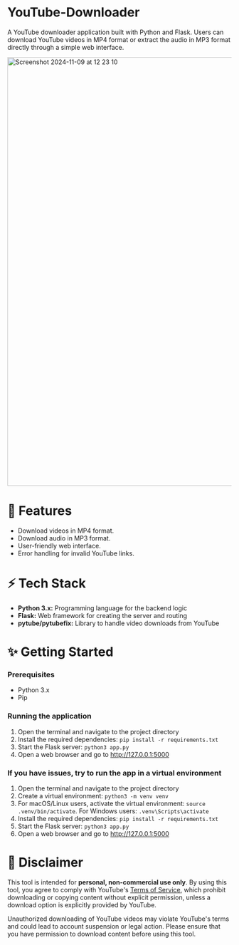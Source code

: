 # YouTube-Downloader

A YouTube downloader application built with Python and Flask. Users can download YouTube videos in MP4 format or extract the audio in MP3 format directly through a simple web interface.

<img width="963" alt="Screenshot 2024-11-09 at 12 23 10" src="https://github.com/user-attachments/assets/a029fc66-2591-47cd-b5af-7af7e7ce31da">

# 🚀 Features
- Download videos in MP4 format.
- Download audio in MP3 format.
- User-friendly web interface.
- Error handling for invalid YouTube links.

# ⚡️ Tech Stack
- **Python 3.x:** Programming language for the backend logic
- **Flask:** Web framework for creating the server and routing
- **pytube/pytubefix:** Library to handle video downloads from YouTube

# ✨ Getting Started
### Prerequisites
- Python 3.x
- Pip

### Running the application
1. Open the terminal and navigate to the project directory
2. Install the required dependencies: `pip install -r requirements.txt`
3. Start the Flask server: `python3 app.py`
4. Open a web browser and go to http://127.0.0.1:5000

### If you have issues, try to run the app in a virtual environment
1. Open the terminal and navigate to the project directory
2. Create a virtual environment: `python3 -m venv venv`
3. For macOS/Linux users, activate the virtual environment: `source .venv/bin/activate`. For Windows users: `.venv\Scripts\activate`
4. Install the required dependencies: `pip install -r requirements.txt`
5. Start the Flask server: `python3 app.py`
6. Open a web browser and go to http://127.0.0.1:5000

# 🚨 Disclaimer
This tool is intended for **personal, non-commercial use only**. By using this tool, you agree to comply with YouTube's [Terms of Service](https://www.youtube.com/static?template=terms), which prohibit downloading or copying content without explicit permission, unless a download option is explicitly provided by YouTube.

Unauthorized downloading of YouTube videos may violate YouTube's terms and could lead to account suspension or legal action. Please ensure that you have permission to download content before using this tool.
